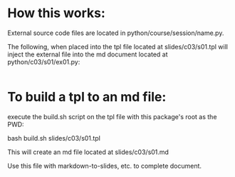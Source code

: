 # How this works:

External source code files are located in python/course/session/name.py.

The following, when placed into the tpl file located at slides/c03/s01.tpl
will inject the external file into the md document located at python/c03/s01/ex01.py:

```python ((ex01.py))
```

# To build a tpl to an md file:

execute the build.sh script on the tpl file with this package's root as the PWD:

bash build.sh slides/c03/s01.tpl

This will create an md file located at slides/c03/s01.md

Use this file with markdown-to-slides, etc. to complete document.
